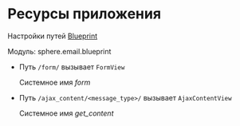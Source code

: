 Ресурсы приложения
===================
Настройки путей [Blueprint](http://flask-russian-docs.readthedocs.io/ru/latest/blueprints.html "Русскоязычная документация по Flask Blueprint")


Модуль:
    sphere.email.blueprint

* Путь `/form/` вызывает `FormView`

  Системное имя _form_

* Путь `/ajax_content/<message_type>/` вызывает `AjaxContentView`

  Системное имя _get_content_

